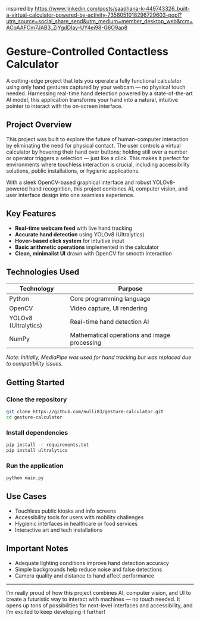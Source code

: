 inspired by https://www.linkedin.com/posts/saadhana-k-449743326_built-a-virtual-calculator-powered-by-activity-7358051018296729603-popl?utm_source=social_share_send&utm_medium=member_desktop_web&rcm=ACoAAFCm7JAB3_ZiYgdDIay-UY4ei98-G6O9ap8

# Gesture-Controlled Contactless Calculator

A cutting-edge project that lets you operate a fully functional calculator using only hand gestures captured by your webcam — no physical touch needed. Harnessing real-time hand detection powered by a state-of-the-art AI model, this application transforms your hand into a natural, intuitive pointer to interact with the on-screen interface.

## Project Overview

This project was built to explore the future of human-computer interaction by eliminating the need for physical contact. The user controls a virtual calculator by hovering their hand over buttons; holding still over a number or operator triggers a selection — just like a click. This makes it perfect for environments where touchless interaction is crucial, including accessibility solutions, public installations, or hygienic applications.

With a sleek OpenCV-based graphical interface and robust YOLOv8-powered hand recognition, this project combines AI, computer vision, and user interface design into one seamless experience.

## Key Features

* **Real-time webcam feed** with live hand tracking
* **Accurate hand detection** using YOLOv8 (Ultralytics)
* **Hover-based click system** for intuitive input
* **Basic arithmetic operations** implemented in the calculator
* **Clean, minimalist UI** drawn with OpenCV for smooth interaction

## Technologies Used

| Technology           | Purpose                                      |
| -------------------- | -------------------------------------------- |
| Python               | Core programming language                    |
| OpenCV               | Video capture, UI rendering                  |
| YOLOv8 (Ultralytics) | Real-time hand detection AI                  |
| NumPy                | Mathematical operations and image processing |

*Note: Initially, MediaPipe was used for hand tracking but was replaced due to compatibility issues.*

## Getting Started

### Clone the repository

```bash
git clone https://github.com/nulli83/gesture-calculator.git
cd gesture-calculator
```

### Install dependencies

```bash
pip install -r requirements.txt
pip install ultralytics
```

### Run the application

```bash
python main.py
```

## Use Cases

* Touchless public kiosks and info screens
* Accessibility tools for users with mobility challenges
* Hygienic interfaces in healthcare or food services
* Interactive art and tech installations

## Important Notes

* Adequate lighting conditions improve hand detection accuracy
* Simple backgrounds help reduce noise and false detections
* Camera quality and distance to hand affect performance

---

I’m really proud of how this project combines AI, computer vision, and UI to create a futuristic way to interact with machines — no touch needed. It opens up tons of possibilities for next-level interfaces and accessibility, and I’m excited to keep developing it further!
